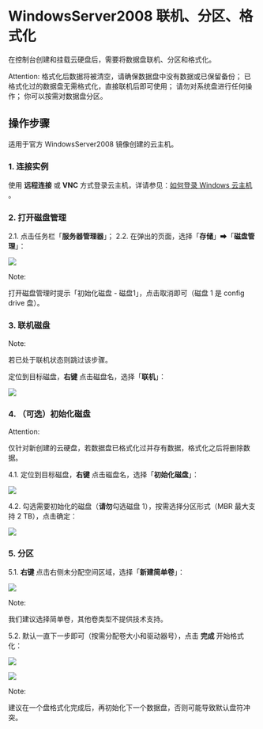 # WindowsServer2008 联机、分区、格式化

在控制台创建和挂载云硬盘后，需要将数据盘联机、分区和格式化。

<span>Attention:</span>
格式化后数据将被清空，请确保数据盘中没有数据或已保留备份；
已格式化过的数据盘无需格式化，直接联机后即可使用；
请勿对系统盘进行任何操作；
你可以按需对数据盘分区。


## 操作步骤

适用于官方 WindowsServer2008 镜像创建的云主机。

### 1. 连接实例

使用 **远程连接** 或 **VNC** 方式登录云主机，详请参见：[如何登录 Windows 云主机](http://support.c.163.com/md.html#!容器服务/云主机/使用指南/windows主机基本操作.md) 。

### 2. 打开磁盘管理

2.1. 点击任务栏「**服务器管理器**」；
2.2. 在弹出的页面，选择「**存储**」➡「**磁盘管理**」： 

![](../../image/初始化云硬盘-windows2008-磁盘管理.png)

<span>Note:</span><div class="alertContent">打开磁盘管理时提示「初始化磁盘 - 磁盘1」，点击取消即可（磁盘 1 是 config drive 盘）。</div>

### 3. 联机磁盘

<span>Note:</span><div class="alertContent">若已处于联机状态则跳过该步骤。</div>

定位到目标磁盘，**右键** 点击磁盘名，选择「**联机**」：

![](../../image/初始化云硬盘-windows2008-联机.png)

### 4. （可选）初始化磁盘

<span>Attention:</span><div class="alertContent">仅针对新创建的云硬盘，若数据盘已格式化过并存有数据，格式化之后将删除数据。</div>

4.1. 定位到目标磁盘，**右键** 点击磁盘名，选择「**初始化磁盘**」：

![](../../image/初始化云硬盘-windows2008-选择初始化磁盘.png)

4.2. 勾选需要初始化的磁盘（**请勿**勾选磁盘 1），按需选择分区形式（MBR 最大支持 2 TB），点击确定：

![](../../image/初始化云硬盘-windows2008-初始化磁盘.png)

### 5. 分区

5.1. **右键** 点击右侧未分配空间区域，选择「**新建简单卷**」：

![](../../image/初始化云硬盘-windows2008-新建简单卷.png)

<span>Note:</span><div class="alertContent">我们建议选择简单卷，其他卷类型不提供技术支持。</div>

5.2. 默认一直下一步即可（按需分配卷大小和驱动器号），点击 **完成** 开始格式化：

![](../../image/初始化云硬盘-windows2008-新建简单卷开始.png)

![](../../image/初始化云硬盘-windows2012-完成初始化.png)

<span>Note:</span><div class="alertContent">建议在一个盘格式化完成后，再初始化下一个数据盘，否则可能导致默认盘符冲突。</div>





